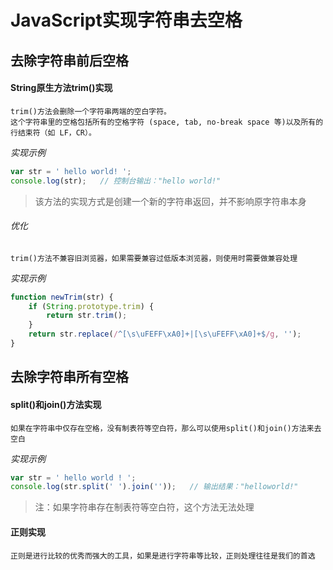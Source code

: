 # JavaScript实现字符串去空格

## 去除字符串前后空格

#### String原生方法trim()实现

	trim()方法会删除一个字符串两端的空白字符。
	这个字符串里的空格包括所有的空格字符 (space, tab, no-break space 等)以及所有的行结束符（如 LF，CR）。

*实现示例*

```js
var str = ' hello world! ';
console.log(str);	// 控制台输出："hello world!"
```

> 该方法的实现方式是创建一个新的字符串返回，并不影响原字符串本身

###### 优化

	trim()方法不兼容旧浏览器，如果需要兼容过低版本浏览器，则使用时需要做兼容处理

*实现示例*

```js
function newTrim(str) {
	if (String.prototype.trim) {
		return str.trim();
	}
	return str.replace(/^[\s\uFEFF\xA0]+|[\s\uFEFF\xA0]+$/g, '');
}
```

## 去除字符串所有空格

#### split()和join()方法实现

	如果在字符串中仅存在空格，没有制表符等空白符，那么可以使用split()和join()方法来去空白

*实现示例*

```js
var str = ' hello world ! ';
console.log(str.split(' ').join(''));	// 输出结果："helloworld!"
```

> 注：如果字符串存在制表符等空白符，这个方法无法处理

#### 正则实现

	正则是进行比较的优秀而强大的工具，如果是进行字符串等比较，正则处理往往是我们的首选

